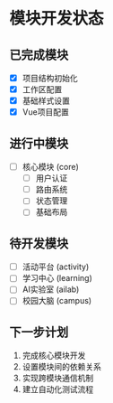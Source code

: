 # 模块开发状态

## 已完成模块
- [x] 项目结构初始化
- [x] 工作区配置
- [x] 基础样式设置
- [x] Vue项目配置

## 进行中模块
- [ ] 核心模块 (core)
  - [ ] 用户认证
  - [ ] 路由系统
  - [ ] 状态管理
  - [ ] 基础布局

## 待开发模块
- [ ] 活动平台 (activity)
- [ ] 学习中心 (learning)
- [ ] AI实验室 (ailab)
- [ ] 校园大脑 (campus)

## 下一步计划
1. 完成核心模块开发
2. 设置模块间的依赖关系
3. 实现跨模块通信机制
4. 建立自动化测试流程
